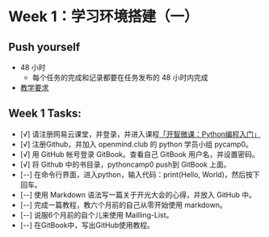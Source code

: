 # Week 1：学习环境搭建（一）

## Push yourself
- 48 小时
  + 每个任务的完成和记录都要在任务发布的 48 小时内完成
- [教学要求](http://mooc.study.163.com/spoc/learn/Openmind-1000043000#/learn/content?type=detail&id=1000124018)

## Week 1 Tasks:

- [√] 请注册网易云课堂，并登录，并进入课程[「开智微课：Python编程入门」](http://mooc.study.163.com/spoc/course/Openmind-1000043000#/info)
- [√] 注册Github，并加入 openmind.club 的 python 学员小组 pycamp0。
- [√] 用 GitHub 帐号登录 GitBook。查看自己 GitBook 用户名，并设置密码。
- [√] 将 Github 中的书目录，pythoncamp0 push到 GitBook 上面。
- [--] 在命令行界面，进入python，输入代码：print(Hello, World)，然后按下回车。
- [--] 使用 Markdown 语法写一篇关于开光大会的心得，并放入 GitHub 中。
- [--] 完成一篇教程，教六个月前的自己从零开始使用 markdown。
- [--] 说服6个月前的自个儿来使用 Mailling-List。
- [--] 在GitBook中，写出GitHub使用教程。